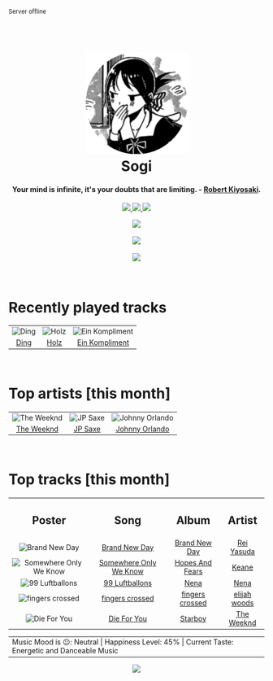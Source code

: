 
<small>Server offline</small>
<h1 align='center'>
  <br>
  <a href='https://www.youtube.com/watch?v=dQw4w9WgXcQ'><img src='avatar.png' alt='Sogi' width='200'></a>
  <br>
  Sogi
  <br>
</h1>

<h4 align='center'>Your mind is infinite, it's your doubts that are limiting. - <a href='https://duckduckgo.com/?q=Robert+Kiyosaki' target='_blank'>Robert Kiyosaki</a>.</h4>

<p align='center' socials>
  <a href='https://discord.com/invite/96EA7ENfV9'>
    <img src='https://img.shields.io/badge/Discord-server-blue'>
  </a>
  <a href='https://sxoxgxi.github.io/'>
    <img src='https://img.shields.io/website?down_color=red&down_message=offline&label=Website&up_color=light%20green&up_message=online&url=https://sxoxgxi.github.io/'>
  </a>
  <img src='https://img.shields.io/badge/Layout-Synced-brightgreen' class='layout'>
</p socials>
<p status, align='center'>
  <a href='https://open.spotify.com/user/317777c47jvjnq6zzzwbijw6gbmi?si=d1aee88debdf46d8'>
    <img src="https://img.shields.io/badge/Sogi-Offline-&?style=social&logo=spotify">
  </a>
</p status>

<!------ Tools I Use ------>
<p align="center">
  <a href="#">
    <img src="https://skillicons.dev/icons?i=html,css,tailwind,bootstrap,javascript,typescript,python,bash,powershell,react,vite,nextjs,nodejs,flask,django,fastapi,mongodb,postgresql,mysql,sqlite,git&perline=7" />
  </a>
  <p align="center">
  <a href="#">
    <img src="https://skillicons.dev/icons?i=linux,autocad,figma,postman,vscode" />
  </a>
  </p>
</p>
<!------ Tools I Use ------>

<!------ RECENTLY PLAYED ------>

<p recentlyplayed, float='left'>
  <br>
  <h1>Recently played tracks</h1>
  <p></p>
  <table style='width:100%'>
<tr align='center'>
<td>
<img class='artists' src='https://i.scdn.co/image/ab67616d0000b2730500a6a79bd0fd15046ae0c1' alt='Ding' style='width:50%'>
</td>
<td>
<img class='artists' src='https://i.scdn.co/image/ab67616d0000b2734befa851e1014bd78b0fe686' alt='Holz' style='width:50%'>
</td>
<td>
<img class='artists' src='https://i.scdn.co/image/ab67616d0000b273d21c9fb9186da390f8269c6e' alt='Ein Kompliment' style='width:50%'>
</td>
</tr>
<tr align='center'>
<td>
<a href='https://open.spotify.com/track/5LH1z4ma2TN2aVeESXthj9'>Ding</a>
</td>
<td>
<a href='https://open.spotify.com/track/20ecx8o3II4wMmoDA7jjPf'>Holz</a>
</td>
<td>
<a href='https://open.spotify.com/track/5QRkWkMabF6HJmQQm2HBVX'>Ein Kompliment</a>
</td>
</tr>
</table>

</p recentlyplayed>
<!------ .RECENTLY PLAYED ------>
<!------ TOP ARTISTS ------>

<p topartists, float='left'>
  <br>
  <h1>Top artists [this month]</h1>
  <p></p>
  <table style='width:100%'>
<tr align='center'>
<td>
<img class='artists' src='https://i.scdn.co/image/ab6761610000e5eb214f3cf1cbe7139c1e26ffbb' alt='The Weeknd' style='width:50%'>
</td>
<td>
<img class='artists' src='https://i.scdn.co/image/ab6761610000e5ebe5ad2bb4e1b1795a1a4bc713' alt='JP Saxe' style='width:50%'>
</td>
<td>
<img class='artists' src='https://i.scdn.co/image/ab6761610000e5ebc4e3e690d7e1d1cd06692a32' alt='Johnny Orlando' style='width:50%'>
</td>
</tr>
<tr align='center'>
<td>
<a href='https://open.spotify.com/artist/1Xyo4u8uXC1ZmMpatF05PJ' target='_blank'>The Weeknd</a>
</td>
<td>
<a href='https://open.spotify.com/artist/66W9LaWS0DPdL7Sz8iYGYe' target='_blank'>JP Saxe</a>
</td>
<td>
<a href='https://open.spotify.com/artist/6aX6KqXgEcARRHwvWxHcFW' target='_blank'>Johnny Orlando</a>
</td>
</tr>
</table>

</p topartists>
<!------ .TOP ARTISTS ------>

<!------ TOP SONGS ------>

<p topsongs, float='left' >
  <br>
  <h1>Top tracks [this month]</h1>
  <p></p>
  <table style='width:100%'>
    <tr align='center'>
      <td>
      <h2>Poster</h2>
      </td>
      <td>
      <h2>Song</h2>
      </td>
      <td>
      <h2>Album</h2>
      </td>
      <td>
      <h2>Artist</h2>
      </td>
    </tr><tr align='center'>
      <td><img class='artists' src='https://i.scdn.co/image/ab67616d0000b2734b102bbbe5b962a6df7b23eb' alt='Brand New Day' style='width:10%'>
      </td>
      <td>
      <a href='https://open.spotify.com/track/0EX7aOUwiavTRmYmMefCJ5'>Brand New Day</a>
      </td>
      <td>
      <a href='https://open.spotify.com/album/09mIzHx4Ol4az9I628FzEI'>Brand New Day</a>
      </td>
      <td>
      <a href='https://open.spotify.com/artist/1diX6i4LgUKR9qMRrAeGLi'>Rei Yasuda</a>
      </td>
    </tr><tr align='center'>
      <td><img class='artists' src='https://i.scdn.co/image/ab67616d0000b2737d6cd95a046a3c0dacbc7d33' alt='Somewhere Only We Know' style='width:10%'>
      </td>
      <td>
      <a href='https://open.spotify.com/track/1SKPmfSYaPsETbRHaiA18G'>Somewhere Only We Know</a>
      </td>
      <td>
      <a href='https://open.spotify.com/album/0MlTOiC5ZYKFGeZ8h3D4rd'>Hopes And Fears</a>
      </td>
      <td>
      <a href='https://open.spotify.com/artist/53A0W3U0s8diEn9RhXQhVz'>Keane</a>
      </td>
    </tr><tr align='center'>
      <td><img class='artists' src='https://i.scdn.co/image/ab67616d0000b2737e51ffd6a2e8f77ffd56bb8f' alt='99 Luftballons' style='width:10%'>
      </td>
      <td>
      <a href='https://open.spotify.com/track/2IJftBfq7pJ43tfnOR0RB3'>99 Luftballons</a>
      </td>
      <td>
      <a href='https://open.spotify.com/album/4uHwcjASOWAKw4P4wveKRb'>Nena</a>
      </td>
      <td>
      <a href='https://open.spotify.com/artist/6Tz0QRoe083BcOo2YbG9lV'>Nena</a>
      </td>
    </tr><tr align='center'>
      <td><img class='artists' src='https://i.scdn.co/image/ab67616d0000b273fa8347d023a30f66544e93f0' alt='fingers crossed' style='width:10%'>
      </td>
      <td>
      <a href='https://open.spotify.com/track/7jb91qnNv2R1XdrICW4A0y'>fingers crossed</a>
      </td>
      <td>
      <a href='https://open.spotify.com/album/1AOdjdSeO5rdnZHCIZTvIg'>fingers crossed</a>
      </td>
      <td>
      <a href='https://open.spotify.com/artist/3IR6DvP0x2a6oUSist9UMu'>elijah woods</a>
      </td>
    </tr><tr align='center'>
      <td><img class='artists' src='https://i.scdn.co/image/ab67616d0000b2734718e2b124f79258be7bc452' alt='Die For You' style='width:10%'>
      </td>
      <td>
      <a href='https://open.spotify.com/track/2Ch7LmS7r2Gy2kc64wv3Bz'>Die For You</a>
      </td>
      <td>
      <a href='https://open.spotify.com/album/2ODvWsOgouMbaA5xf0RkJe'>Starboy</a>
      </td>
      <td>
      <a href='https://open.spotify.com/artist/1Xyo4u8uXC1ZmMpatF05PJ'>The Weeknd</a>
      </td>
    </tr></table>
</p topsongs>
<table classification align='center'>
  <td>Music Mood is 😐: Neutral | Happiness Level: 45% | Current Taste: Energetic and Danceable Music</td>
</table classification>
<!------ .TOP SONGS ------>
<p align='center'>
  <img src='https://profile-counter.glitch.me/sxoxgxi/count.svg'>
</p>
